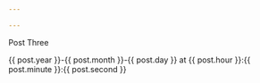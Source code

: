 ```yaml
---

---
```


Post Three

{{ post.year }}-{{ post.month }}-{{ post.day }} at {{ post.hour }}:{{ post.minute }}:{{ post.second }}

